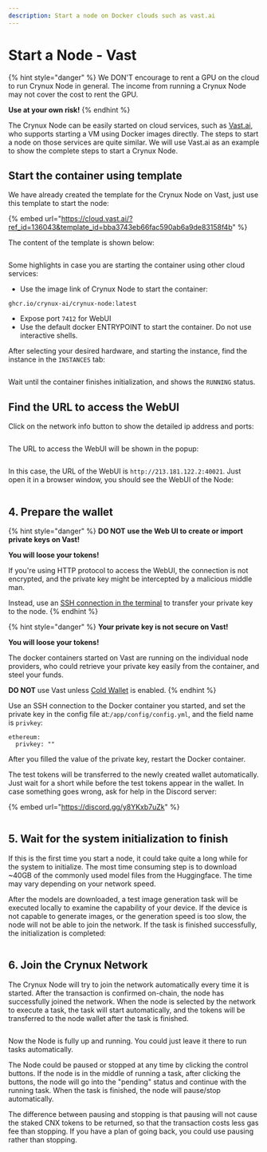 ```yaml
---
description: Start a node on Docker clouds such as vast.ai
---
```


# Start a Node - Vast

{% hint style="danger" %}
We DON'T encourage to rent a GPU on the cloud to run Crynux Node in general. The income from running a Crynux Node may not cover the cost to rent the GPU.

**Use at your own risk!**
{% endhint %}

The Crynux Node can be easily started on cloud services, such as [Vast.ai](https://vast.ai/), who supports starting a VM using Docker images directly. The steps to start a node on those services are quite similar. We will use Vast.ai as an example to show the complete steps to start a Crynux Node.

## Start the container using template

We have already created the template for the Crynux Node on Vast, just use this template to start the node:

{% embed url="https://cloud.vast.ai/?ref_id=136043&template_id=bba3743eb66fac590ab6a9de83158f4b" %}

The content of the template is shown below:

<figure><img src="../.gitbook/assets/e2e99275247966afe9197eee2f70218.png" alt=""><figcaption></figcaption></figure>

Some highlights in case you are starting the container using other cloud services:

* Use the image link of Crynux Node to start the container:&#x20;

`ghcr.io/crynux-ai/crynux-node:latest`

* Expose port `7412` for WebUI
* Use the default docker ENTRYPOINT to start the container. Do not use interactive shells.

After selecting your desired hardware, and starting the instance, find the instance in the `INSTANCES` tab:

<figure><img src="../.gitbook/assets/c35f22fdcc91d9906363314ce7ff526.png" alt=""><figcaption></figcaption></figure>

Wait until the container finishes initialization, and shows the `RUNNING` status.

## Find the URL to access the WebUI

Click on the network info button to show the detailed ip address and ports:

<figure><img src="../.gitbook/assets/image (3).png" alt=""><figcaption></figcaption></figure>

The URL to access the WebUI will be shown in the popup:

<figure><img src="../.gitbook/assets/image (4).png" alt=""><figcaption></figcaption></figure>

In this case, the URL of the WebUI is `http://213.181.122.2:40021`. Just open it in a browser window, you should see the WebUI of the Node:

<figure><img src="../.gitbook/assets/1d2593321953160bab0838ed3d54748.png" alt=""><figcaption></figcaption></figure>

## 4. Prepare the wallet

{% hint style="danger" %}
**DO NOT** **use the Web UI to create or import private keys on Vast!**

**You will loose your tokens!**

If you're using HTTP protocol to access the WebUI, the connection is not encrypted, and the private key might be intercepted by a malicious middle man.

Instead, use an [SSH connection in the terminal](https://vast.ai/docs/gpu-instances/ssh?\_gl=1\*ye4y7p\*\_gcl\_au\*OTc1MTUwMTIwLjE3MTY2MTA3OTkuMzAyNTUxNjAzLjE3MTY2NDIxMzkuMTcxNjY0MjEzOA..\*\_ga\*NTc0NjQxMDIwLjE3MTY2MTA3OTk.\*\_ga\_DG15WC8WXG\*MTcxNjYxMDc5OS4xLjEuMTcxNjY0Nzg1MC42MC4wLjA.) to transfer your private key to the node.
{% endhint %}

{% hint style="danger" %}
**Your private key is not secure on Vast!**

**You will loose your tokens!**

The docker containers started on Vast are running on the individual node providers, who could retrieve your private key easily from the container, and steel your funds.

**DO NOT** use Vast unless [Cold Wallet](private-key-security.md) is enabled.
{% endhint %}

Use an SSH connection to the Docker container you started, and set the private key in the config file at:`/app/config/config.yml`, and the field name is `privkey`:

```
ethereum:
  privkey: ""
```

After you filled the value of the private key, restart the Docker container.

The test tokens will be transferred to the newly created wallet automatically. Just wait for a short while before the test tokens appear in the wallet. In case something goes wrong, ask for help in the Discord server:

{% embed url="https://discord.gg/y8YKxb7uZk" %}

<figure><img src="../.gitbook/assets/336e0e3d3e49835b681851733e7efa2.png" alt=""><figcaption></figcaption></figure>

## 5. Wait for the system initialization to finish

If this is the first time you start a node, it could take quite a long while for the system to initialize. The most time consuming step is to download \~40GB of the commonly used model files from the Huggingface. The time may vary depending on your network speed.

After the models are downloaded, a test image generation task will be executed locally to examine the capability of your device. If the device is not capable to generate images, or the generation speed is too slow, the node will not be able to join the network. If the task is finished successfully, the initialization is completed:

<figure><img src="../.gitbook/assets/1daf6bc8396c38c44072803a2924d09.png" alt=""><figcaption></figcaption></figure>

## 6. Join the Crynux Network

The Crynux Node will try to join the network automatically every time it is started. After the transaction is confirmed on-chain, the node has successfully joined the network. When the node is selected by the network to execute a task, the task will start automatically, and the tokens will be transferred to the node wallet after the task is finished.

<figure><img src="../.gitbook/assets/6c659fa275de50dfa6fa82fae3f97d6.png" alt=""><figcaption></figcaption></figure>

Now the Node is fully up and running. You could just leave it there to run tasks automatically.

The Node could be paused or stopped at any time by clicking the control buttons. If the node is in the middle of running a task, after clicking the buttons, the node will go into the "pending" status and continue with the running task. When the task is finished, the node will pause/stop automatically.

The difference between pausing and stopping is that pausing will not cause the staked CNX tokens to be returned, so that the transaction costs less gas fee than stopping. If you have a plan of going back, you could use pausing rather than stopping.&#x20;
